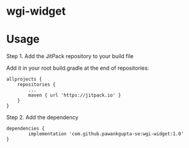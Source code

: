 # wgi-widget
# Usage
Step 1. Add the JitPack repository to your build file

Add it in your root build.gradle at the end of repositories:
	
  	allprojects {
		repositories {
			...
			maven { url 'https://jitpack.io' }
		}
	}

Step 2. Add the dependency

	dependencies {
	        implementation 'com.github.pawankgupta-se:wgi-widget:1.0'
	}
